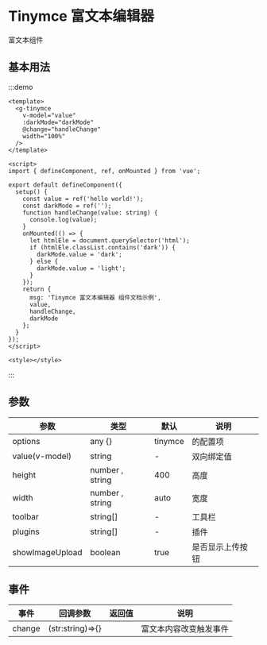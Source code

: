<!--
 * @Author: changluo
 * @Description:
 * @LastEditors:  
-->

# Tinymce 富文本编辑器

富文本组件

## 基本用法

:::demo

```vue
<template>
  <g-tinymce
    v-model="value"
    :darkMode="darkMode"
    @change="handleChange"
    width="100%"
  />
</template>

<script>
import { defineComponent, ref, onMounted } from 'vue';

export default defineComponent({
  setup() {
    const value = ref('hello world!');
    const darkMode = ref('');
    function handleChange(value: string) {
      console.log(value);
    }
    onMounted(() => {
      let htmlEle = document.querySelector('html');
      if (htmlEle.classList.contains('dark')) {
        darkMode.value = 'dark';
      } else {
        darkMode.value = 'light';
      }
    });
    return {
      msg: 'Tinymce 富文本编辑器 组件文档示例',
      value,
      handleChange,
      darkMode
    };
  }
});
</script>

<style></style>
```

:::

## 参数

| 参数            | 类型            | 默认    | 说明             |
| --------------- | --------------- | ------- | ---------------- |
| options         | any {}          | tinymce | 的配置项         |
| value(v-model)  | string          | -       | 双向绑定值       |
| height          | number , string | 400     | 高度             |
| width           | number , string | auto    | 宽度             |
| toolbar         | string[]        | -       | 工具栏           |
| plugins         | string[]        | -       | 插件             |
| showImageUpload | boolean         | true    | 是否显示上传按钮 |

## 事件

| 事件   | 回调参数         | 返回值 | 说明                   |
| ------ | ---------------- | ------ | ---------------------- |
| change | (str:string)=>{} |        | 富文本内容改变触发事件 |
